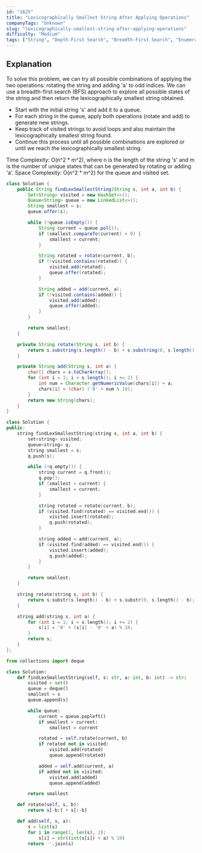 ```yaml
---
id: "1625"
title: "Lexicographically Smallest String After Applying Operations"
companyTags: "Unknown"
slug: "lexicographically-smallest-string-after-applying-operations"
difficulty: "Medium"
tags: ["String", "Depth-First Search", "Breadth-First Search", "Enumeration"]
---
```


## Explanation
To solve this problem, we can try all possible combinations of applying the two operations: rotating the string and adding 'a' to odd indices. We can use a breadth-first search (BFS) approach to explore all possible states of the string and then return the lexicographically smallest string obtained.

- Start with the initial string 's' and add it to a queue.
- For each string in the queue, apply both operations (rotate and add) to generate new strings.
- Keep track of visited strings to avoid loops and also maintain the lexicographically smallest string found.
- Continue this process until all possible combinations are explored or until we reach the lexicographically smallest string.

Time Complexity: O(n^2 * m^2), where n is the length of the string 's' and m is the number of unique states that can be generated by rotating or adding 'a'.
Space Complexity: O(n^2 * m^2) for the queue and visited set.
```java
class Solution {
    public String findLexSmallestString(String s, int a, int b) {
        Set<String> visited = new HashSet<>();
        Queue<String> queue = new LinkedList<>();
        String smallest = s;
        queue.offer(s);

        while (!queue.isEmpty()) {
            String current = queue.poll();
            if (smallest.compareTo(current) > 0) {
                smallest = current;
            }

            String rotated = rotate(current, b);
            if (!visited.contains(rotated)) {
                visited.add(rotated);
                queue.offer(rotated);
            }

            String added = add(current, a);
            if (!visited.contains(added)) {
                visited.add(added);
                queue.offer(added);
            }
        }

        return smallest;
    }

    private String rotate(String s, int b) {
        return s.substring(s.length() - b) + s.substring(0, s.length() - b);
    }

    private String add(String s, int a) {
        char[] chars = s.toCharArray();
        for (int i = 1; i < s.length(); i += 2) {
            int num = Character.getNumericValue(chars[i]) + a;
            chars[i] = (char) ('0' + num % 10);
        }
        return new String(chars);
    }
}
```

```cpp
class Solution {
public:
    string findLexSmallestString(string s, int a, int b) {
        set<string> visited;
        queue<string> q;
        string smallest = s;
        q.push(s);

        while (!q.empty()) {
            string current = q.front();
            q.pop();
            if (smallest > current) {
                smallest = current;
            }

            string rotated = rotate(current, b);
            if (visited.find(rotated) == visited.end()) {
                visited.insert(rotated);
                q.push(rotated);
            }

            string added = add(current, a);
            if (visited.find(added) == visited.end()) {
                visited.insert(added);
                q.push(added);
            }
        }

        return smallest;
    }

    string rotate(string s, int b) {
        return s.substr(s.length() - b) + s.substr(0, s.length() - b);
    }

    string add(string s, int a) {
        for (int i = 1; i < s.length(); i += 2) {
            s[i] = '0' + (s[i] - '0' + a) % 10;
        }
        return s;
    }
};
```

```python
from collections import deque

class Solution:
    def findLexSmallestString(self, s: str, a: int, b: int) -> str:
        visited = set()
        queue = deque()
        smallest = s
        queue.append(s)

        while queue:
            current = queue.popleft()
            if smallest > current:
                smallest = current

            rotated = self.rotate(current, b)
            if rotated not in visited:
                visited.add(rotated)
                queue.append(rotated)

            added = self.add(current, a)
            if added not in visited:
                visited.add(added)
                queue.append(added)

        return smallest

    def rotate(self, s, b):
        return s[-b:] + s[:-b]

    def add(self, s, a):
        s = list(s)
        for i in range(1, len(s), 2):
            s[i] = str((int(s[i]) + a) % 10)
        return ''.join(s)
```